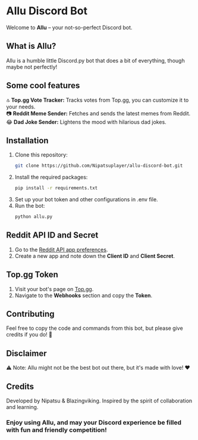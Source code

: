 # Allu Discord Bot

Welcome to **Allu** – your not-so-perfect Discord bot.

## What is Allu?

Allu is a humble little Discord.py bot that does a bit of everything, though maybe not perfectly!

## Some cool features

🔝 **Top.gg Vote Tracker:** Tracks votes from Top.gg, you can customize it to your needs. <br>
📷 **Reddit Meme Sender:** Fetches and sends the latest memes from Reddit.<br>
😂 **Dad Joke Sender:** Lightens the mood with hilarious dad jokes.<br>

## Installation

1. Clone this repository:
   ```bash
   git clone https://github.com/Nipatsuplayer/allu-discord-bot.git
   ```
2. Install the required packages:
   ```bash
   pip install -r requirements.txt
   ```
3. Set up your bot token and other configurations in .env file.
4. Run the bot:
   ```bash
   python allu.py
   ```

## Reddit API ID and Secret
1. Go to the [Reddit API app preferences](https://www.reddit.com/prefs/apps).
2. Create a new app and note down the **Client ID** and **Client Secret**.

## Top.gg Token
1. Visit your bot's page on [Top.gg](https://docs.top.gg/docs/API/@reference/).
2. Navigate to the **Webhooks** section and copy the **Token**.

## Contributing
Feel free to copy the code and commands from this bot, but please give credits if you do! 🙏

## Disclaimer
⚠️ Note: Allu might not be the best bot out there, but it's made with love! ❤️

## Credits
Developed by Nipatsu & Blazingviking. Inspired by the spirit of collaboration and learning.

### Enjoy using Allu, and may your Discord experience be filled with fun and friendly competition!

